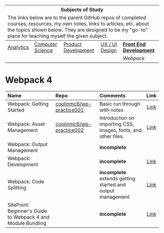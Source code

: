 <table>
    <thead>
        <tr>
            <th colspan="5" style="text-align: center;"><strong>Subjects of Study</strong></th>
        </tr>
        <tr>
            <td colspan="5">The links below are to the parent GitHub repos of completed courses, resources, my own notes, links to articles, etc. about the topics shown below. They are designed to be my "go-to" place for teaching myself the given subject.</td>
        </tr>
    </thead>
    <tbody>
        <tr>
            <td><a href="https://github.com/coolinmc6/analytics">Analytics</a></td>
            <td><a href="https://github.com/coolinmc6/CS-concepts">Computer Science</a></td>
            <td><a href="https://github.com/coolinmc6/design-ux-ui#product-design--development">Product Development</a></td>
            <td><a href="https://github.com/coolinmc6/design-ux-ui">UX / UI Design</a></td>
            <td><strong><a href="https://github.com/coolinmc6/front-end-dev">Front End Development</a></strong></td>
        </tr>
        <tr>
            <td></td>
            <td></td>
            <td></td>
            <td></td>
            <td><em>Webpack</em></td>
        </tr>
    </tbody>
</table>

<a name="top"></a>

# Webpack 4

|Name|Repo|Comments|Link|
|:---|:---|:---|:---:|
|Webpack: Getting Started|[coolinmc6/wp-practice001](https://github.com/coolinmc6/wp-practice001)|Basic run through with notes|[Link](https://webpack.js.org/guides/getting-started/)|
|Webpack: Asset Management|[coolinmc6/wp-practice002](https://github.com/coolinmc6/wp-practice002)|Introduction on importing CSS, images, fonts, and other files.|[Link](https://webpack.js.org/guides/asset-management/)|
|Webpack: Output Management||**incomplete**||
|Webpack: Development||**incomplete**|[Link](https://webpack.js.org/guides/development/)|
|Webpack: Code Splitting||**incomplete**<br />extends getting started and output management|[Link](https://webpack.js.org/guides/code-splitting/)|
|SitePoint: Beginner's Guide to Webpack 4 and Module Bundling||**incomplete**|[Link](https://www.sitepoint.com/beginners-guide-webpack-module-bundling/)|